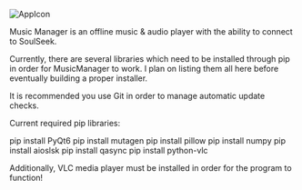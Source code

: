 
![AppIcon](https://github.com/user-attachments/assets/9e74d8fc-1e6a-47c4-b3ab-9ba674247038)

Music Manager is an offline music & audio player with the ability to connect to SoulSeek.


Currently, there are several libraries which need to be installed through pip in order for MusicManager to work. I plan on listing them all here before eventually building a proper installer.


It is recommended you use Git in order to manage automatic update checks.

Current required pip libraries:

pip install PyQt6
pip install mutagen
pip install pillow
pip install numpy
pip install aioslsk
pip install qasync
pip install python-vlc

Additionally, VLC media player must be installed in order for the program to function!